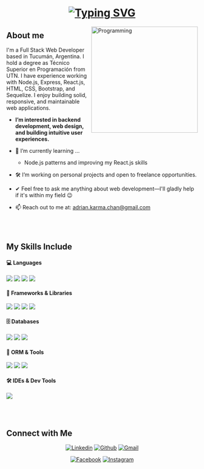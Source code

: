 <H1 align="center"><a href="https://github.com/shamimsikder"><img src="https://readme-typing-svg.demolab.com?font=Fira+Code&duration=6000&pause=1000&color=2AA889&center=true&vCenter=true&width=435&lines=Hi+There%2C+I'm+Adrian+Chanampa%F0%9F%91%8B;A+Full+Stack+Programmer;Always+Learning+New+Things" alt="Typing SVG" /></a></h1>

<img align="right" width=280px alt="Programming" src="https://media0.giphy.com/media/v1.Y2lkPTc5MGI3NjExNmkxbnV0bTdvcnJleTMxNnozbndpNnA5eHJnY241MzVqOG5ycGlwNSZlcD12MV9pbnRlcm5hbF9naWZfYnlfaWQmY3Q9Zw/qgQUggAC3Pfv687qPC/giphy.gif" />

<h2>About me</h2>

I'm a Full Stack Web Developer based in Tucumán, Argentina. I hold a degree as Técnico Superior en Programación from UTN. I have experience working with Node.js, Express, React.js, HTML, CSS, Bootstrap, and Sequelize. I enjoy building solid, responsive, and maintainable web applications.
* **I’m interested in backend development, web design, and building intuitive user experiences.**
- 🌱 I’m currently learning ...
  -  Node.js patterns and improving my React.js skills
  
- 🛠 I’m working on personal projects and open to freelance opportunities.
- ✔  Feel free to ask me anything about web development—I'll gladly help if it's within my field 😉

- 📫 Reach out to me at: <a href="adrian.chanampa.diaz@gmail.com">adrian.karma.chan@gmail.com</a>

<br></br>

## My Skills Include

#### 💻 Languages  
<span>   
  <img src="https://img.shields.io/badge/react-%2320232a.svg?style=for-the-badge&logo=react&logoColor=%2361DAFB">  
  <img src="https://img.shields.io/badge/JavaScript-F7DF1E?style=for-the-badge&logo=javascript&logoColor=black">  
  <img src="https://img.shields.io/badge/HTML5-E34F26?style=for-the-badge&logo=html5&logoColor=white">  
  <img src="https://img.shields.io/badge/CSS3-1572B6?style=for-the-badge&logo=css3&logoColor=white">  
</span>  

#### 🧩 Frameworks & Libraries  
<span>  
  <img src="https://img.shields.io/badge/Node.js-339933?style=for-the-badge&logo=node.js&logoColor=white">  
  <img src="https://img.shields.io/badge/Express.js-000000?style=for-the-badge&logo=express&logoColor=white">  
  <img src="https://img.shields.io/badge/React.js-61DAFB?style=for-the-badge&logo=react&logoColor=black">  
  <img src="https://img.shields.io/badge/Bootstrap-563D7C?style=for-the-badge&logo=bootstrap&logoColor=white">  
</span>  

#### 🗄 Databases  
<span>  
  <img src="https://img.shields.io/badge/MySQL-00758F?style=for-the-badge&logo=mysql&logoColor=white">  
  <img src="https://img.shields.io/badge/Sequelize-03AFEF?style=for-the-badge&logo=sequelize&logoColor=white">  
  <img src="https://img.shields.io/badge/MongoDB-%234ea94b.svg?style=for-the-badge&logo=mongodb&logoColor=white">  
</span>  

#### 🧠 ORM & Tools  
<span>  
  <img src="https://img.shields.io/badge/Sequelize-52B0E7?style=for-the-badge&logo=sequelize&logoColor=white">  
  <img src="https://img.shields.io/badge/Git-F05032?style=for-the-badge&logo=git&logoColor=white">  
  <img src="https://img.shields.io/badge/Postman-FF6C37?style=for-the-badge&logo=postman&logoColor=white">  
</span>  

#### 🛠 IDEs & Dev Tools  
<span>  
  <img src="https://img.shields.io/badge/Visual_Studio_Code-007ACC?style=for-the-badge&logo=visual-studio-code&logoColor=white">  
</span>

<br></br>

## Connect with Me


<p align="center">
  <a href="https://linkedin.com/in/adrian-chanampa-diaz"><img alt="Linkedin" title="Adrian Chanampa Linkedin" src="https://img.shields.io/badge/LinkedIn-0077B5?style=for-the-badge&logo=linkedin&logoColor=white"></a>
  <a href="https://github.com/AdrianKarma"><img alt="Github" title="Adrian Chanampa Github" src="https://img.shields.io/badge/GitHub-100000?style=for-the-badge&logo=github&logoColor=white"></a> 
  <a href="mailto:adrian.chanampa.diaz@gmail.com"><img alt="Gmail" title="Adrian Chanampa Gmail" src="https://img.shields.io/badge/Gmail-D14836?style=for-the-badge&logo=gmail&logoColor=white"></a> 
 </p>
 
 <p align="center"> 
 <a href="https://facebook.com/adrian.sideboard"><img alt="Facebook" title="Adrian Chanampa FB" src="https://img.shields.io/badge/Facebook-1877F2?style=for-the-badge&logo=facebook&logoColor=white"></a>
  <a href="https://instagram.com/adrian.karma.chan"><img alt="Instagram" title="Adrian Chanampa Instagram" src="https://img.shields.io/badge/Instagram-E4405F?style=for-the-badge&logo=instagram&logoColor=white"></a>
</p>
    
